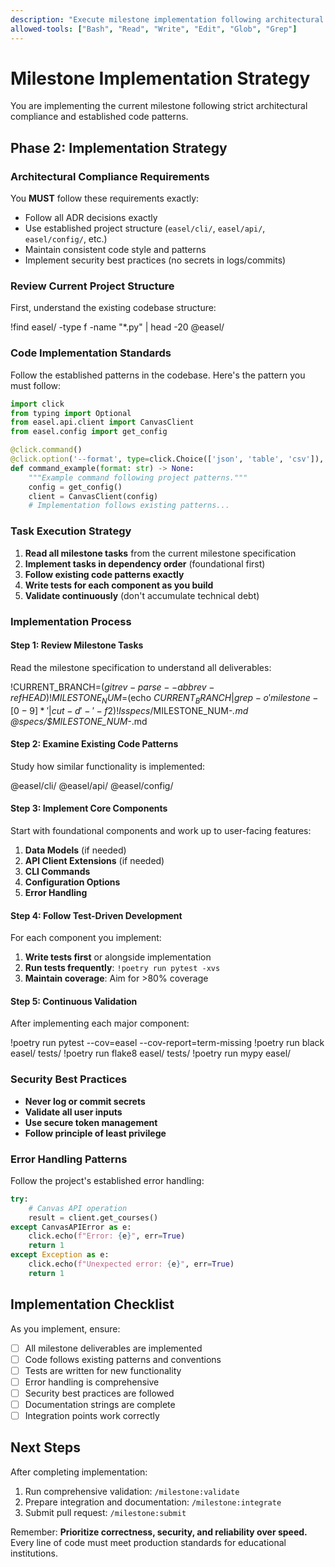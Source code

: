 ```yaml
---
description: "Execute milestone implementation following architectural compliance and code standards"
allowed-tools: ["Bash", "Read", "Write", "Edit", "Glob", "Grep"]
---
```


# Milestone Implementation Strategy

You are implementing the current milestone following strict architectural compliance and established code patterns.

## Phase 2: Implementation Strategy

### Architectural Compliance Requirements

You **MUST** follow these requirements exactly:
- Follow all ADR decisions exactly
- Use established project structure (`easel/cli/`, `easel/api/`, `easel/config/`, etc.)
- Maintain consistent code style and patterns
- Implement security best practices (no secrets in logs/commits)

### Review Current Project Structure

First, understand the existing codebase structure:

!find easel/ -type f -name "*.py" | head -20
@easel/

### Code Implementation Standards

Follow the established patterns in the codebase. Here's the pattern you must follow:

```python
import click
from typing import Optional
from easel.api.client import CanvasClient
from easel.config import get_config

@click.command()
@click.option('--format', type=click.Choice(['json', 'table', 'csv']), default='table')
def command_example(format: str) -> None:
    """Example command following project patterns."""
    config = get_config()
    client = CanvasClient(config)
    # Implementation follows existing patterns...
```

### Task Execution Strategy

1. **Read all milestone tasks** from the current milestone specification
2. **Implement tasks in dependency order** (foundational first)
3. **Follow existing code patterns exactly**
4. **Write tests for each component as you build**
5. **Validate continuously** (don't accumulate technical debt)

### Implementation Process

#### Step 1: Review Milestone Tasks
Read the milestone specification to understand all deliverables:

!CURRENT_BRANCH=$(git rev-parse --abbrev-ref HEAD)
!MILESTONE_NUM=$(echo $CURRENT_BRANCH | grep -o 'milestone-[0-9]*' | cut -d'-' -f2)
!ls specs/$MILESTONE_NUM-*.md
@specs/$MILESTONE_NUM-*.md

#### Step 2: Examine Existing Code Patterns
Study how similar functionality is implemented:

@easel/cli/
@easel/api/
@easel/config/

#### Step 3: Implement Core Components
Start with foundational components and work up to user-facing features:

1. **Data Models** (if needed)
2. **API Client Extensions** (if needed)
3. **CLI Commands**
4. **Configuration Options**
5. **Error Handling**

#### Step 4: Follow Test-Driven Development
For each component you implement:

1. **Write tests first** or alongside implementation
2. **Run tests frequently**: `!poetry run pytest -xvs`
3. **Maintain coverage**: Aim for >80% coverage

#### Step 5: Continuous Validation
After implementing each major component:

!poetry run pytest --cov=easel --cov-report=term-missing
!poetry run black easel/ tests/
!poetry run flake8 easel/ tests/
!poetry run mypy easel/

### Security Best Practices

- **Never log or commit secrets**
- **Validate all user inputs**
- **Use secure token management**  
- **Follow principle of least privilege**

### Error Handling Patterns

Follow the project's established error handling:

```python
try:
    # Canvas API operation
    result = client.get_courses()
except CanvasAPIError as e:
    click.echo(f"Error: {e}", err=True)
    return 1
except Exception as e:
    click.echo(f"Unexpected error: {e}", err=True)
    return 1
```

## Implementation Checklist

As you implement, ensure:

- [ ] All milestone deliverables are implemented
- [ ] Code follows existing patterns and conventions
- [ ] Tests are written for new functionality
- [ ] Error handling is comprehensive
- [ ] Security best practices are followed
- [ ] Documentation strings are complete
- [ ] Integration points work correctly

## Next Steps

After completing implementation:

1. Run comprehensive validation: `/milestone:validate`
2. Prepare integration and documentation: `/milestone:integrate`
3. Submit pull request: `/milestone:submit`

Remember: **Prioritize correctness, security, and reliability over speed.** Every line of code must meet production standards for educational institutions.